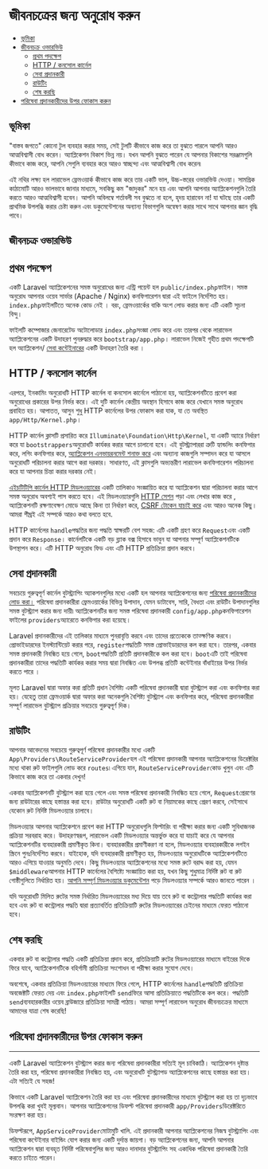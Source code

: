 
জীবনচক্রের জন্য অনুরোধ করুন
===========================

*   [ভূমিকা](https://laravel.com/docs/9.x/lifecycle#introduction)
*   [জীবনচক্র ওভারভিউ](https://laravel.com/docs/9.x/lifecycle#lifecycle-overview)
    *   [প্রথম পদক্ষেপ](https://laravel.com/docs/9.x/lifecycle#first-steps)
    *   [HTTP / কনসোল কার্নেল](https://laravel.com/docs/9.x/lifecycle#http-console-kernels)
    *   [সেবা প্রদানকারী](https://laravel.com/docs/9.x/lifecycle#service-providers)
    *   [রাউটিং](https://laravel.com/docs/9.x/lifecycle#routing)
    *   [শেষ করছি](https://laravel.com/docs/9.x/lifecycle#finishing-up)
*   [পরিষেবা প্রদানকারীদের উপর ফোকাস করুন](https://laravel.com/docs/9.x/lifecycle#focus-on-service-providers)

<a name="introduction"></a>
ভূমিকা
-------------------------------------------------------------

"বাস্তব জগতে" কোনো টুল ব্যবহার করার সময়, সেই টুলটি কীভাবে কাজ করে তা বুঝতে পারলে আপনি আরও আত্মবিশ্বাসী বোধ করেন। অ্যাপ্লিকেশন বিকাশ ভিন্ন নয়। যখন আপনি বুঝতে পারেন যে আপনার বিকাশের সরঞ্জামগুলি কীভাবে কাজ করে, আপনি সেগুলি ব্যবহার করে আরও স্বাচ্ছন্দ্য এবং আত্মবিশ্বাসী বোধ করেন৷

এই নথির লক্ষ্য হল লারাভেল ফ্রেমওয়ার্ক কীভাবে কাজ করে তার একটি ভাল, উচ্চ-স্তরের ওভারভিউ দেওয়া। সামগ্রিক কাঠামোটি আরও ভালভাবে জানার মাধ্যমে, সবকিছু কম "জাদুকর" মনে হয় এবং আপনি আপনার অ্যাপ্লিকেশনগুলি তৈরি করতে আরও আত্মবিশ্বাসী হবেন। আপনি অবিলম্বে শর্তাবলী সব বুঝতে না হলে, হৃদয় হারাবেন না! যা ঘটছে তার একটি প্রাথমিক উপলব্ধি করার চেষ্টা করুন এবং ডকুমেন্টেশনের অন্যান্য বিভাগগুলি অন্বেষণ করার সাথে সাথে আপনার জ্ঞান বৃদ্ধি পাবে।

<a name="lifecycle-overview"></a>
জীবনচক্র ওভারভিউ
-----------------------------------------------------------------------------

<a name="first-steps"></a>
## প্রথম পদক্ষেপ

একটি Laravel অ্যাপ্লিকেশনের সমস্ত অনুরোধের জন্য এন্ট্রি পয়েন্ট হল `public/index.php`ফাইল। সমস্ত অনুরোধ আপনার ওয়েব সার্ভার (Apache / Nginx) কনফিগারেশন দ্বারা এই ফাইলে নির্দেশিত হয়। `index.php`ফাইলটিতে অনেক কোড নেই । বরং, ফ্রেমওয়ার্কের বাকি অংশ লোড করার জন্য এটি একটি সূচনা বিন্দু।

ফাইলটি কম্পোজার জেনারেটেড অটোলোডার `index.php`সংজ্ঞা লোড করে এবং তারপর থেকে লারাভেল অ্যাপ্লিকেশনের একটি উদাহরণ পুনরুদ্ধার করে `bootstrap/app.php`। লারাভেল নিজেই গৃহীত প্রথম পদক্ষেপটি হল অ্যাপ্লিকেশন/ [সেবা কন্টেইনারের](https://laravel.com/docs/9.x/container) একটি উদাহরণ তৈরি করা ।

<a name="http-console-kernels"></a>
## HTTP / কনসোল কার্নেল

এরপরে, ইনকামিং অনুরোধটি HTTP কার্নেল বা কনসোল কার্নেলে পাঠানো হয়, অ্যাপ্লিকেশনটিতে প্রবেশ করা অনুরোধের প্রকারের উপর নির্ভর করে। এই দুটি কার্নেল কেন্দ্রীয় অবস্থান হিসাবে কাজ করে যেখানে সমস্ত অনুরোধ প্রবাহিত হয়। আপাতত, আসুন শুধু HTTP কার্নেলের উপর ফোকাস করা যাক, যা তে অবস্থিত `app/Http/Kernel.php`।

HTTP কার্নেল ক্লাসটি প্রসারিত করে `Illuminate\Foundation\Http\Kernel`, যা একটি অ্যারে নির্ধারণ করে যা `bootstrappers`অনুরোধটি কার্যকর করার আগে চালানো হবে। এই বুটস্ট্র্যাপাররা ত্রুটি হ্যান্ডলিং কনফিগার করে, লগিং কনফিগার করে, [অ্যাপ্লিকেশন এনভায়রনমেন্ট শনাক্ত করে](https://laravel.com/docs/9.x/configuration#environment-configuration) এবং অন্যান্য কাজগুলি সম্পাদন করে যা আসলে অনুরোধটি পরিচালনা করার আগে করা দরকার। সাধারণত, এই ক্লাসগুলি অভ্যন্তরীণ লারাভেল কনফিগারেশন পরিচালনা করে যা আপনার চিন্তা করার দরকার নেই।

[এইচটিটিপি কার্নেল HTTP মিডলওয়্যারের](https://laravel.com/docs/9.x/middleware) একটি তালিকাও সংজ্ঞায়িত করে যা অ্যাপ্লিকেশন দ্বারা পরিচালনা করার আগে সমস্ত অনুরোধ অবশ্যই পাস করতে হবে। এই মিডলওয়্যারগুলি [HTTP সেশন](https://laravel.com/docs/9.x/session) পড়া এবং লেখার কাজ করে , অ্যাপ্লিকেশনটি রক্ষণাবেক্ষণ মোডে আছে কিনা তা নির্ধারণ করে, [CSRF টোকেন যাচাই করে](https://laravel.com/docs/9.x/csrf) এবং আরও অনেক কিছু। আমরা শীঘ্রই এই সম্পর্কে আরও কথা বলতে হবে.

HTTP কার্নেলের `handle`পদ্ধতির জন্য পদ্ধতি স্বাক্ষরটি বেশ সহজ: এটি একটি গ্রহণ করে `Request`এবং একটি প্রদান করে `Response`। কার্নেলটিকে একটি বড় ব্ল্যাক বক্স হিসাবে ভাবুন যা আপনার সম্পূর্ণ অ্যাপ্লিকেশনটিকে উপস্থাপন করে। এটি HTTP অনুরোধ ফিড এবং এটি HTTP প্রতিক্রিয়া প্রদান করবে।

<a name="service-providers"></a>
## সেবা প্রদানকারী

সবচেয়ে গুরুত্বপূর্ণ কার্নেল বুটস্ট্র্যাপিং অ্যাকশনগুলির মধ্যে একটি হল আপনার অ্যাপ্লিকেশনের জন্য [পরিষেবা প্রদানকারীদের লোড করা।](https://laravel.com/docs/9.x/providers) পরিষেবা প্রদানকারীরা ফ্রেমওয়ার্কের বিভিন্ন উপাদান, যেমন ডাটাবেস, সারি, বৈধতা এবং রাউটিং উপাদানগুলির সমস্ত বুটস্ট্র্যাপ করার জন্য দায়ী৷ অ্যাপ্লিকেশনটির জন্য সমস্ত পরিষেবা প্রদানকারী `config/app.php`কনফিগারেশন ফাইলের `providers`অ্যারেতে কনফিগার করা হয়েছে।

Laravel প্রদানকারীদের এই তালিকার মাধ্যমে পুনরাবৃত্তি করবে এবং তাদের প্রত্যেককে তাত্ক্ষণিক করবে। প্রোভাইডারদের ইনস্ট্যান্টিয়েট করার পরে, `register`পদ্ধতিটি সমস্ত প্রোভাইডারদের কল করা হবে। তারপর, একবার সমস্ত প্রদানকারী নিবন্ধিত হয়ে গেলে, `boot`পদ্ধতিটি প্রতিটি প্রদানকারীকে কল করা হবে। `boot`এটি তাই পরিষেবা প্রদানকারীরা তাদের পদ্ধতিটি কার্যকর করার সময় দ্বারা নিবন্ধিত এবং উপলব্ধ প্রতিটি কন্টেইনার বাঁধাইয়ের উপর নির্ভর করতে পারে ।

মূলত Laravel দ্বারা অফার করা প্রতিটি প্রধান বৈশিষ্ট্য একটি পরিষেবা প্রদানকারী দ্বারা বুটস্ট্র্যাপ করা এবং কনফিগার করা হয়। যেহেতু তারা ফ্রেমওয়ার্ক দ্বারা অফার করা অনেকগুলি বৈশিষ্ট্য বুটস্ট্র্যাপ এবং কনফিগার করে, পরিষেবা প্রদানকারীরা সম্পূর্ণ লারাভেল বুটস্ট্র্যাপ প্রক্রিয়ার সবচেয়ে গুরুত্বপূর্ণ দিক।

<a name="routing"></a>
## রাউটিং

আপনার আবেদনের সবচেয়ে গুরুত্বপূর্ণ পরিষেবা প্রদানকারীর মধ্যে একটি `App\Providers\RouteServiceProvider`হল এই পরিষেবা প্রদানকারী আপনার অ্যাপ্লিকেশনের ডিরেক্টরির মধ্যে থাকা রুট ফাইলগুলি লোড করে `routes`৷ এগিয়ে যান, `RouteServiceProvider`কোড খুলুন এবং এটি কিভাবে কাজ করে তা একবার দেখুন!

একবার অ্যাপ্লিকেশনটি বুটস্ট্র্যাপ করা হয়ে গেলে এবং সমস্ত পরিষেবা প্রদানকারী নিবন্ধিত হয়ে গেলে, `Request`প্রেরণের জন্য রাউটারের কাছে হস্তান্তর করা হবে। রাউটার অনুরোধটি একটি রুট বা নিয়ামকের কাছে প্রেরণ করবে, সেইসাথে যেকোন রুট নির্দিষ্ট মিডলওয়্যার চালাবে।

মিডলওয়্যার আপনার অ্যাপ্লিকেশনে প্রবেশ করা HTTP অনুরোধগুলি ফিল্টারিং বা পরীক্ষা করার জন্য একটি সুবিধাজনক প্রক্রিয়া সরবরাহ করে। উদাহরণস্বরূপ, লারাভেল একটি মিডলওয়্যার অন্তর্ভুক্ত করে যা যাচাই করে যে আপনার অ্যাপ্লিকেশনটির ব্যবহারকারী প্রমাণীকৃত কিনা। ব্যবহারকারীর প্রমাণীকরণ না হলে, মিডলওয়্যার ব্যবহারকারীকে লগইন স্ক্রিনে পুনঃনির্দেশিত করবে। যাইহোক, যদি ব্যবহারকারী প্রমাণীকৃত হয়, মিডলওয়্যার অনুরোধটিকে অ্যাপ্লিকেশনটিতে আরও এগিয়ে যাওয়ার অনুমতি দেবে। কিছু মিডলওয়্যার অ্যাপ্লিকেশনের মধ্যে সমস্ত রুটে বরাদ্দ করা হয়, যেমন `$middleware`আপনার HTTP কার্নেলের বৈশিষ্ট্যে সংজ্ঞায়িত করা হয়, যখন কিছু শুধুমাত্র নির্দিষ্ট রুট বা রুট গোষ্ঠীগুলিতে নির্ধারিত হয়। [আপনি সম্পূর্ণ মিডলওয়্যার ডকুমেন্টেশন](https://laravel.com/docs/9.x/middleware) পড়ে মিডলওয়্যার সম্পর্কে আরও জানতে পারেন ।

যদি অনুরোধটি মিলিত রুটের সমস্ত নির্ধারিত মিডলওয়্যারের মধ্য দিয়ে যায় তবে রুট বা কন্ট্রোলার পদ্ধতিটি কার্যকর করা হবে এবং রুট বা কন্ট্রোলার পদ্ধতি দ্বারা প্রত্যাবর্তিত প্রতিক্রিয়াটি রুটের মিডলওয়্যারের চেইনের মাধ্যমে ফেরত পাঠানো হবে।

<a name="finishing-up"></a>
## শেষ করছি

একবার রুট বা কন্ট্রোলার পদ্ধতি একটি প্রতিক্রিয়া প্রদান করে, প্রতিক্রিয়াটি রুটের মিডলওয়্যারের মাধ্যমে বাইরের দিকে ফিরে যাবে, অ্যাপ্লিকেশনটিকে বহির্গামী প্রতিক্রিয়া সংশোধন বা পরীক্ষা করার সুযোগ দেবে।

অবশেষে, একবার প্রতিক্রিয়া মিডলওয়্যারের মাধ্যমে ফিরে গেলে, HTTP কার্নেলের `handle`পদ্ধতিটি প্রতিক্রিয়া অবজেক্টটি ফেরত দেয় এবং `index.php`ফাইলটি `send`ফিরে আসা প্রতিক্রিয়াতে পদ্ধতিটিকে কল করে। পদ্ধতিটি `send`ব্যবহারকারীর ওয়েব ব্রাউজারে প্রতিক্রিয়া সামগ্রী পাঠায়। আমরা সম্পূর্ণ লারাভেল অনুরোধ জীবনচক্রের মাধ্যমে আমাদের যাত্রা শেষ করেছি!
<a name="focus-on-service-providers"></a>
## পরিষেবা প্রদানকারীদের উপর ফোকাস করুন
---------------------------------------------------------------------------------------------------------

একটি Laravel অ্যাপ্লিকেশন বুটস্ট্র্যাপ করার জন্য পরিষেবা প্রদানকারীরা সত্যিই মূল চাবিকাঠি। অ্যাপ্লিকেশন দৃষ্টান্ত তৈরি করা হয়, পরিষেবা প্রদানকারীরা নিবন্ধিত হয়, এবং অনুরোধটি বুটস্ট্র্যাপড অ্যাপ্লিকেশনের কাছে হস্তান্তর করা হয়। এটা সত্যিই যে সহজ!

কিভাবে একটি Laravel অ্যাপ্লিকেশন তৈরি করা হয় এবং পরিষেবা প্রদানকারীদের মাধ্যমে বুটস্ট্র্যাপ করা হয় তা দৃঢ়ভাবে উপলব্ধি করা খুবই মূল্যবান। আপনার অ্যাপ্লিকেশনের ডিফল্ট পরিষেবা প্রদানকারী `app/Providers`ডিরেক্টরিতে সংরক্ষণ করা হয়।

ডিফল্টরূপে, `AppServiceProvider`মোটামুটি খালি. এই প্রদানকারী আপনার অ্যাপ্লিকেশনের নিজস্ব বুটস্ট্র্যাপিং এবং পরিষেবা কন্টেইনার বাইন্ডিং যোগ করার জন্য একটি দুর্দান্ত জায়গা। বড় অ্যাপ্লিকেশনের জন্য, আপনি আপনার অ্যাপ্লিকেশন দ্বারা ব্যবহৃত নির্দিষ্ট পরিষেবাগুলির জন্য আরও দানাদার বুটস্ট্র্যাপিং সহ একাধিক পরিষেবা প্রদানকারী তৈরি করতে চাইতে পারেন।

